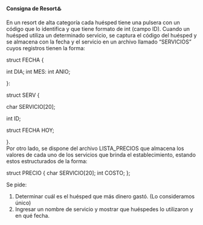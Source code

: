 **Consigna de Resort♨️**

En un resort de alta categoría cada huésped tiene una pulsera con un código que lo identifica y que tiene formato de int (campo ID). Cuando un huésped utiliza un determinado servicio, se captura el código del huésped y se almacena con la fecha y el servicio en un archivo llamado “SERVICIOS” cuyos registros tienen la forma:


struct FECHA { 

int DIA; 
int MES: 
int ANIO;

}:

struct SERV { 

char SERVICIO[20];

int ID; 

struct FECHA HOY;

}.  
Por otro lado, se dispone del archivo LISTA_PRECIOS que almacena los valores de cada uno de los servicios que brinda el establecimiento, estando estos estructurados de la forma:

struct PRECIO { 
char SERVICIO[20]; 
int COSTO;
}; 

Se pide:
1. Determinar cuál es el huésped que más dinero gastó. (Lo consideramos único)
2. Ingresar un nombre de servicio y mostrar que huéspedes lo utilizaron y en qué fecha.
